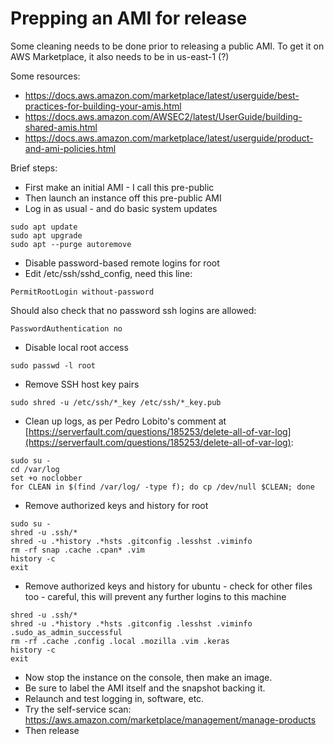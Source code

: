 # Prepping an AMI for release
Some cleaning needs to be done prior to releasing a public AMI.
To get it on AWS Marketplace, it also needs to be in us-east-1 (?)

Some resources:
* https://docs.aws.amazon.com/marketplace/latest/userguide/best-practices-for-building-your-amis.html
* https://docs.aws.amazon.com/AWSEC2/latest/UserGuide/building-shared-amis.html
* https://docs.aws.amazon.com/marketplace/latest/userguide/product-and-ami-policies.html

Brief steps:
- First make an initial AMI - I call this pre-public
- Then launch an instance off this pre-public AMI
- Log in as usual - and do basic system updates
```
sudo apt update
sudo apt upgrade
sudo apt --purge autoremove
```
- Disable password-based remote logins for root
- Edit /etc/ssh/sshd_config, need this line:
```
PermitRootLogin without-password
```
Should also check that no password ssh logins are allowed:
```
PasswordAuthentication no
```
- Disable local root access
```
sudo passwd -l root
```
- Remove SSH host key pairs
```
sudo shred -u /etc/ssh/*_key /etc/ssh/*_key.pub
```
- Clean up logs, as per Pedro Lobito's comment at [https://serverfault.com/questions/185253/delete-all-of-var-log](https://serverfault.com/questions/185253/delete-all-of-var-log):
```
sudo su -
cd /var/log
set +o noclobber
for CLEAN in $(find /var/log/ -type f); do cp /dev/null $CLEAN; done
```

- Remove authorized keys and history for root
```
sudo su -
shred -u .ssh/*
shred -u .*history .*hsts .gitconfig .lesshst .viminfo
rm -rf snap .cache .cpan* .vim
history -c
exit
```
- Remove authorized keys and history for ubuntu - check for other files too - careful, this will prevent any further logins to this machine
```
shred -u .ssh/*
shred -u .*history .*hsts .gitconfig .lesshst .viminfo .sudo_as_admin_successful
rm -rf .cache .config .local .mozilla .vim .keras
history -c
exit
```
- Now stop the instance on the console, then make an image.
- Be sure to label the AMI itself and the snapshot backing it.
- Relaunch and test logging in, software, etc.
- Try the self-service scan: https://aws.amazon.com/marketplace/management/manage-products
- Then release

